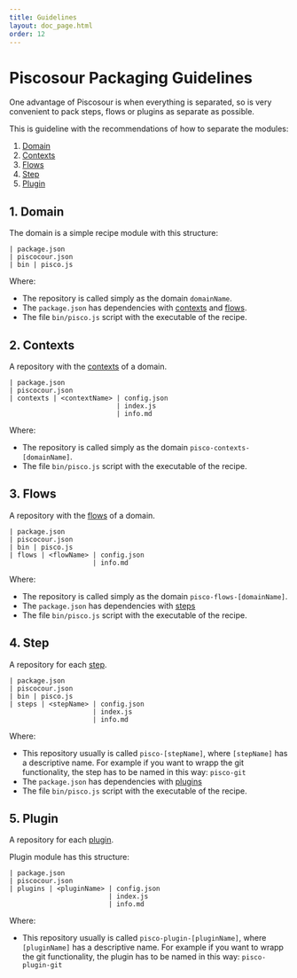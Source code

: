```yaml
---
title: Guidelines
layout: doc_page.html
order: 12
---
```


# Piscosour Packaging Guidelines

One advantage of Piscosour is when everything is separated, so is very convenient to pack steps, flows or plugins as separate as possible.

This is guideline with the recommendations of how to separate the modules:

1. [Domain](#domain)
1. [Contexts](#contexts)
1. [Flows](#flows)
1. [Step](#step)
1. [Plugin](#plugin)

## <a name="domain"></a>1. Domain

The domain is a simple recipe module with this structure:

```
| package.json
| piscocour.json
| bin | pisco.js
```

Where:

- The repository is called simply as the domain `domainName`.
- The `package.json` has dependencies with [contexts](#contexts) and [flows](#flows).
- The file `bin/pisco.js` script with the executable of the recipe.

## <a name="contexts"></a>2. Contexts

A repository with the [contexts](./01-contexts.md) of a domain.

```
| package.json
| piscocour.json
| contexts | <contextName> | config.json
                           | index.js
                           | info.md
```

Where:

- The repository is called simply as the domain `pisco-contexts-[domainName]`.
- The file `bin/pisco.js` script with the executable of the recipe.

## <a name="flows"></a>3. Flows

A repository with the [flows](./03-flows.md) of a domain.

```
| package.json
| piscocour.json
| bin | pisco.js
| flows | <flowName> | config.json
                     | info.md
```

Where:

- The repository is called simply as the domain `pisco-flows-[domainName]`.
- The `package.json` has dependencies with [steps](#step)
- The file `bin/pisco.js` script with the executable of the recipe.

## <a name="step"></a>4. Step

A repository for each [step](./02-steps.md).

```
| package.json
| piscocour.json
| bin | pisco.js
| steps | <stepName> | config.json
                     | index.js
                     | info.md
```

Where:

- This repository usually is called `pisco-[stepName]`, where `[stepName]` has a descriptive name. For example if you want to wrapp the git functionality, the step has to be named in this way: `pisco-git`
- The `package.json` has dependencies with [plugins](#plugin)
- The file `bin/pisco.js` script with the executable of the recipe.

## <a name="plugin"></a>5. Plugin

A repository for each [plugin](./07-plugins.md).

Plugin module has this structure:

```
| package.json
| piscocour.json
| plugins | <pluginName> | config.json
                         | index.js
                         | info.md
```

Where:

- This repository usually is called `pisco-plugin-[pluginName]`, where `[pluginName]` has a descriptive name. For example if you want to wrapp the git functionality, the plugin has to be named in this way: `pisco-plugin-git`
